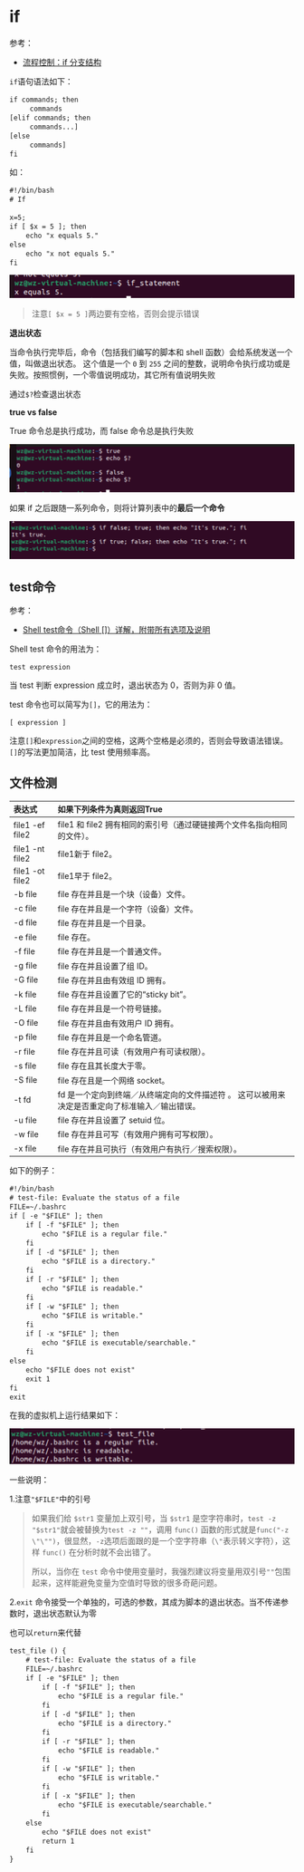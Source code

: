 # if

参考：

+ [流程控制：if 分支结构](http://billie66.github.io/TLCL/book/chap28.html)

`if`语句语法如下：

```shell
if commands; then
     commands
[elif commands; then
     commands...]
[else
     commands]
fi
```

如：

```shell
#!/bin/bash
# If

x=5;
if [ $x = 5 ]; then
	echo "x equals 5."
else 
	echo "x not equals 5."
fi
```

![009](https://github.com/winfredzen/Linux-Learn/blob/main/shell/images/009.png)

> 注意`[ $x = 5 ]`两边要有空格，否则会提示错误



**退出状态**

当命令执行完毕后，命令（包括我们编写的脚本和 shell 函数）会给系统发送一个值，叫做退出状态。 这个值是一个 `0` 到 `255` 之间的整数，说明命令执行成功或是失败。按照惯例，一个零值说明成功，其它所有值说明失败

通过`$?`检查退出状态



**true vs false**

True 命令总是执行成功，而 false 命令总是执行失败

![010](https://github.com/winfredzen/Linux-Learn/blob/main/shell/images/010.png)



如果 if 之后跟随一系列命令，则将计算列表中的**最后一个命令**

![011](https://github.com/winfredzen/Linux-Learn/blob/main/shell/images/011.png)



## test命令

参考：

+ [Shell test命令（Shell []）详解，附带所有选项及说明](http://c.biancheng.net/view/2742.html)



Shell test 命令的用法为：

```shell
test expression
```

当 test 判断 expression 成立时，退出状态为 0，否则为非 0 值。

test 命令也可以简写为`[]`，它的用法为：

```shell
[ expression ]
```

注意`[]`和`expression`之间的空格，这两个空格是必须的，否则会导致语法错误。`[]`的写法更加简洁，比 test 使用频率高。



## 文件检测

| 表达式          | 如果下列条件为真则返回True                                   |
| :-------------- | :----------------------------------------------------------- |
| file1 -ef file2 | file1 和 file2 拥有相同的索引号（通过硬链接两个文件名指向相同的文件）。 |
| file1 -nt file2 | file1新于 file2。                                            |
| file1 -ot file2 | file1早于 file2。                                            |
| -b file         | file 存在并且是一个块（设备）文件。                          |
| -c file         | file 存在并且是一个字符（设备）文件。                        |
| -d file         | file 存在并且是一个目录。                                    |
| -e file         | file 存在。                                                  |
| -f file         | file 存在并且是一个普通文件。                                |
| -g file         | file 存在并且设置了组 ID。                                   |
| -G file         | file 存在并且由有效组 ID 拥有。                              |
| -k file         | file 存在并且设置了它的“sticky bit”。                        |
| -L file         | file 存在并且是一个符号链接。                                |
| -O file         | file 存在并且由有效用户 ID 拥有。                            |
| -p file         | file 存在并且是一个命名管道。                                |
| -r file         | file 存在并且可读（有效用户有可读权限）。                    |
| -s file         | file 存在且其长度大于零。                                    |
| -S file         | file 存在且是一个网络 socket。                               |
| -t fd           | fd 是一个定向到终端／从终端定向的文件描述符 。 这可以被用来决定是否重定向了标准输入／输出错误。 |
| -u file         | file 存在并且设置了 setuid 位。                              |
| -w file         | file 存在并且可写（有效用户拥有可写权限）。                  |
| -x file         | file 存在并且可执行（有效用户有执行／搜索权限）。            |

如下的例子：

```shell
#!/bin/bash
# test-file: Evaluate the status of a file
FILE=~/.bashrc
if [ -e "$FILE" ]; then
    if [ -f "$FILE" ]; then
        echo "$FILE is a regular file."
    fi
    if [ -d "$FILE" ]; then
        echo "$FILE is a directory."
    fi
    if [ -r "$FILE" ]; then
        echo "$FILE is readable."
    fi
    if [ -w "$FILE" ]; then
        echo "$FILE is writable."
    fi
    if [ -x "$FILE" ]; then
        echo "$FILE is executable/searchable."
    fi
else
    echo "$FILE does not exist"
    exit 1
fi
exit
```

在我的虚拟机上运行结果如下：

![012](https://github.com/winfredzen/Linux-Learn/blob/main/shell/images/012.png)

一些说明：

1.注意`"$FILE"`中的引号

> 如果我们给 `$str1` 变量加上双引号，当 `$str1` 是空字符串时，`test -z "$str1"`就会被替换为`test -z ""`，调用 `func()` 函数的形式就是`func("-z \"\"")`，很显然，`-z`选项后面跟的是一个空字符串（`\"`表示转义字符），这样 `func()` 在分析时就不会出错了。
>
> 所以，当你在 `test` 命令中使用变量时，我强烈建议将变量用双引号`""`包围起来，这样能避免变量为空值时导致的很多奇葩问题。

2.`exit` 命令接受一个单独的，可选的参数，其成为脚本的退出状态。当不传递参数时，退出状态默认为零

也可以`return`来代替

```shell
test_file () {
    # test-file: Evaluate the status of a file
    FILE=~/.bashrc
    if [ -e "$FILE" ]; then
        if [ -f "$FILE" ]; then
            echo "$FILE is a regular file."
        fi
        if [ -d "$FILE" ]; then
            echo "$FILE is a directory."
        fi
        if [ -r "$FILE" ]; then
            echo "$FILE is readable."
        fi
        if [ -w "$FILE" ]; then
            echo "$FILE is writable."
        fi
        if [ -x "$FILE" ]; then
            echo "$FILE is executable/searchable."
        fi
    else
        echo "$FILE does not exist"
        return 1
    fi
}
```







































